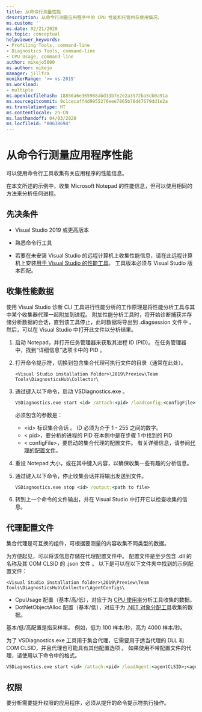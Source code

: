 ```yaml
---
title: 从命令行测量性能
description: 从命令行测量应用程序中的 CPU 性能和托管内存使用情况。
ms.custom: ''
ms.date: 02/21/2020
ms.topic: conceptual
helpviewer_keywords:
- Profiling Tools, command-line
- Diagnostics Tools, command-line
- CPU Usage, command-line
author: mikejo5000
ms.author: mikejo
manager: jillfra
monikerRange: '>= vs-2019'
ms.workload:
- multiple
ms.openlocfilehash: 18850a6e365988abd33b7e2e2a3972ba5cb0a91a
ms.sourcegitcommit: 9c1cecaff4d9955276eee7865b78d47679dd1e2a
ms.translationtype: HT
ms.contentlocale: zh-CN
ms.lasthandoff: 04/03/2020
ms.locfileid: "80638694"
---
```

# <a name="measure-application-performance-from-the-command-line"></a>从命令行测量应用程序性能

可以使用命令行工具收集有关应用程序的性能信息。

在本文所述的示例中，收集 Microsoft Notepad 的性能信息，但可以使用相同的方法来分析任何进程。

## <a name="prerequisites"></a>先决条件

* Visual Studio 2019 或更高版本

* 熟悉命令行工具

* 若要在未安装 Visual Studio 的远程计算机上收集性能信息，请在此远程计算机上安装[用于 Visual Studio 的性能工具](https://visualstudio.microsoft.com/downloads#performance-tools-for-visual-studio-2019)。 工具版本必须与 Visual Studio 版本匹配。

## <a name="collect-performance-data"></a>收集性能数据

使用 Visual Studio 诊断 CLI 工具进行性能分析的工作原理是将性能分析工具与其中某个收集器代理一起附加到进程。 附加性能分析工具时，将开始诊断捕获并存储分析数据的会话，直到该工具停止，此时数据将导出到 .diagsession 文件中  。 然后，可以在 Visual Studio 中打开此文件以分析结果。

1. 启动 Notepad，并打开任务管理器来获取其进程 ID (PID)。 在任务管理器中，找到“详细信息”选项卡中的 PID  。

1. 打开命令提示符，切换到包含集合代理可执行文件的目录（通常在此处）。

   ```<Visual Studio installation folder>\2019\Preview\Team Tools\DiagnosticsHub\Collector\```

1. 通过键入以下命令，启动 VSDiagnostics.exe  。

   ```cmd
   VSDiagnostics.exe start <id> /attach:<pid> /loadConfig:<configFile>
   ```

   必须包含的参数是：

   * \<id> 标识集合会话  。 ID 必须为介于 1 - 255 之间的数字。
   * \<  pid>，要分析的进程的 PID 在本例中是在步骤 1 中找到的 PID
   * \<  configFile>，要启动的集合代理的配置文件。 有关详细信息，请参阅[代理的配置文件](#config_file)。

1. 重设 Notepad 大小，或在其中键入内容，以确保收集一些有趣的分析信息。

1. 通过键入以下命令，停止收集会话并将输出发送到文件。

   ```cmd
   VSDiagnostics.exe stop <id> /output:<path to file>
   ```

1. 转到上一个命令的文件输出，并在 Visual Studio 中打开它以检查收集的信息。

## <a name="agent-configuration-files"></a><a name="config_file"></a> 代理配置文件

集合代理是可互换的组件，可根据要测量的内容收集不同类型的数据。

为方便起见，可以将该信息存储在代理配置文件中。 配置文件是至少包含 .dll 的名称及其 COM CLSID 的 .json 文件   。 以下是可以在以下文件夹中找到的示例配置文件：

```<Visual Studio installation folder>\2019\Preview\Team Tools\DiagnosticsHub\Collector\AgentConfigs\```

* CpuUsage 配置（基本/高/低），对应于为 [CPU 使用率](../profiling/cpu-usage.md)分析工具收集的数据。
* DotNetObjectAlloc 配置（基本/低），对应于为 [.NET 对象分配工具](../profiling/dotnet-alloc-tool.md)收集的数据。

基本/低/高配置是指采样率。 例如，低为 100 样本/秒，高为 4000 样本/秒。

为了 VSDiagnostics.exe 工具用于集合代理，它需要用于适当代理的 DLL 和 COM CLSID，并且代理也可能具有其他配置选项  。 如果使用不带配置文件的代理，请使用以下命令中的格式。

```cmd
VSDiagnostics.exe start <id> /attach:<pid> /loadAgent:<agentCLSID>;<agentName>[;<config>]
```

## <a name="permissions"></a>权限

要分析需要提升权限的应用程序，必须从提升的命令提示符执行操作。

